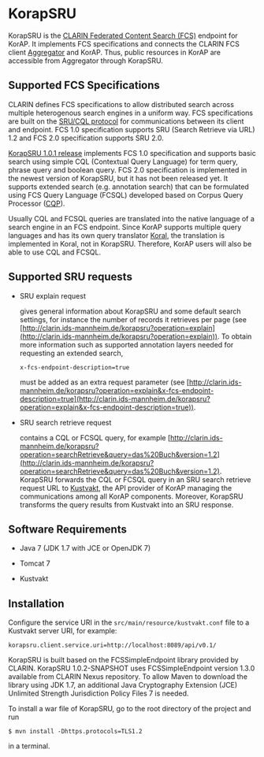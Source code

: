 # KorapSRU

KorapSRU is the [CLARIN Federated Content Search (FCS)](https://www.clarin.eu/content/federated-content-search-clarin-fcs) endpoint for KorAP. It implements FCS specifications and connects the CLARIN FCS client [Aggregator](http://weblicht.sfs.uni-tuebingen.de/Aggregator/) and KorAP. Thus, public resources in KorAP are accessible from Aggregator through KorapSRU.

## Supported FCS Specifications

CLARIN defines FCS specifications to allow distributed search across multiple heterogenous search engines in a uniform way. FCS specifications are built on the [SRU/CQL protocol](http://www.loc.gov/standards/sru/) for communications between its client and endpoint. FCS 1.0 specification supports SRU (Search Retrieve via URL) 1.2 and FCS 2.0 specification supports SRU 2.0. 


[KorapSRU 1.0.1 release](https://github.com/KorAP/KorapSRU/releases/tag/release-1.0.1) implements FCS 1.0 specification and supports basic search using simple CQL (Contextual Query Language) for term query, phrase query and boolean query. FCS 2.0 specification is implemented in the newest version of KorapSRU, but it has not been released yet. It supports extended search (e.g. annotation search) that can be formulated using FCS Query Language (FCSQL) developed based on Corpus Query Processor ([CQP](http://cwb.sourceforge.net/files/CQP_Tutorial/)).

Usually CQL and FCSQL queries are translated into the native language of a search engine in an FCS endpoint. Since KorAP supports multiple query languages and has its own query translator [Koral](https://github.com/KorAP/Koral), the translation is implemented in Koral, not in KorapSRU. Therefore, KorAP users will also be able to use CQL and FCSQL.

## Supported SRU requests

* SRU explain request

  gives general information about KorapSRU and some default search settings, for instance the number of records it retrieves per page (see [http://clarin.ids-mannheim.de/korapsru?operation=explain](http://clarin.ids-mannheim.de/korapsru?operation=explain)). To obtain more information such as supported annotation layers needed for requesting an extended search, 

  ```
  x-fcs-endpoint-description=true 
  ```

  must be added as an extra request parameter (see [http://clarin.ids-mannheim.de/korapsru?operation=explain&x-fcs-endpoint-description=true](http://clarin.ids-mannheim.de/korapsru?operation=explain&x-fcs-endpoint-description=true)).

* SRU search retrieve request  

  contains a CQL or FCSQL query, for example [http://clarin.ids-mannheim.de/korapsru?operation=searchRetrieve&query=das%20Buch&version=1.2](http://clarin.ids-mannheim.de/korapsru?operation=searchRetrieve&query=das%20Buch&version=1.2). KorapSRU forwards the CQL or FCSQL query in an SRU search retrieve request URL to [Kustvakt](https://github.com/KorAP/Kustvakt), the API provider of KorAP managing the communications among all KorAP components. Moreover, KorapSRU transforms the query results from Kustvakt into an SRU response.
  
## Software Requirements
  
* Java 7 (JDK 1.7 with JCE or OpenJDK 7)
 
* Tomcat 7

* Kustvakt

## Installation

Configure the service URI in the ```src/main/resource/kustvakt.conf``` file to a Kustvakt server URI, for example:

```
korapsru.client.service.uri=http://localhost:8089/api/v0.1/
```

KorapSRU is built based on the FCSSimpleEndpoint library provided by CLARIN. KorapSRU 1.0.2-SNAPSHOT uses FCSSimpleEndpoint version 1.3.0 available from CLARIN Nexus repository. To allow Maven to download the library using JDK 1.7, an additional Java Cryptography Extension (JCE) Unlimited Strength Jurisdiction Policy Files 7 is needed.

To install a war file of KorapSRU, go to the root directory of the project and run

```
$ mvn install -Dhttps.protocols=TLS1.2
```

in  a terminal.

